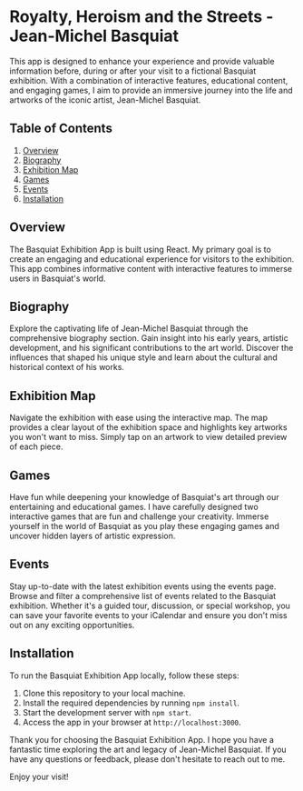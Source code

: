 # Royalty, Heroism and the Streets - Jean-Michel Basquiat

This app is designed to enhance your experience and provide valuable information before, during or after your visit to a fictional Basquiat exhibition. With a combination of interactive features, educational content, and engaging games, I aim to provide an immersive journey into the life and artworks of the iconic artist, Jean-Michel Basquiat.

## Table of Contents

1. [Overview](#overview)
2. [Biography](#biography)
3. [Exhibition Map](#exhibition-map)
4. [Games](#games)
5. [Events](#events)
6. [Installation](#installation)

## Overview

The Basquiat Exhibition App is built using React. My primary goal is to create an engaging and educational experience for visitors to the exhibition. This app combines informative content with interactive features to immerse users in Basquiat's world.

## Biography

Explore the captivating life of Jean-Michel Basquiat through the comprehensive biography section. Gain insight into his early years, artistic development, and his significant contributions to the art world. Discover the influences that shaped his unique style and learn about the cultural and historical context of his works.

## Exhibition Map

Navigate the exhibition with ease using the interactive map. The map provides a clear layout of the exhibition space and highlights key artworks you won't want to miss. Simply tap on an artwork to view detailed preview of each piece.

## Games

Have fun while deepening your knowledge of Basquiat's art through our entertaining and educational games. I have carefully designed two interactive games that are fun and challenge your creativity. Immerse yourself in the world of Basquiat as you play these engaging games and uncover hidden layers of artistic expression.

## Events

Stay up-to-date with the latest exhibition events using the events page. Browse and filter a comprehensive list of events related to the Basquiat exhibition. Whether it's a guided tour, discussion, or special workshop, you can save your favorite events to your iCalendar and ensure you don't miss out on any exciting opportunities.

## Installation

To run the Basquiat Exhibition App locally, follow these steps:

1. Clone this repository to your local machine.
2. Install the required dependencies by running `npm install`.
3. Start the development server with `npm start`.
4. Access the app in your browser at `http://localhost:3000`.

Thank you for choosing the Basquiat Exhibition App. I hope you have a fantastic time exploring the art and legacy of Jean-Michel Basquiat. If you have any questions or feedback, please don't hesitate to reach out to me.

Enjoy your visit!
